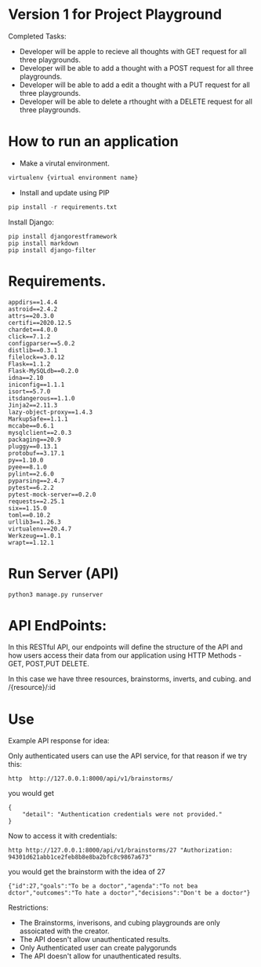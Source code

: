 # Version 1 for Project Playground

Completed Tasks:
- Developer will be apple to recieve all thoughts with GET request for all three playgrounds.
- Developer will be able to add a thought with a POST request for all three playgrounds.
- Developer will be able to add a edit a thought with a PUT request for all three playgrounds.
- Developer will be able to delete a rthought with a DELETE request for all three playgrounds.


# How to run an application

- Make a virutal environment. 

 ```python
virtualenv {virtual environment name}
 ```
- Install and update using PIP

 ```python
 pip install -r requirements.txt
 ```
 
 Install Django:
```
pip install djangorestframework
pip install markdown       
pip install django-filter  
```
# Requirements.
```
appdirs==1.4.4
astroid==2.4.2
attrs==20.3.0
certifi==2020.12.5
chardet==4.0.0
click==7.1.2
configparser==5.0.2
distlib==0.3.1
filelock==3.0.12
Flask==1.1.2
Flask-MySQLdb==0.2.0
idna==2.10
iniconfig==1.1.1
isort==5.7.0
itsdangerous==1.1.0
Jinja2==2.11.3
lazy-object-proxy==1.4.3
MarkupSafe==1.1.1
mccabe==0.6.1
mysqlclient==2.0.3
packaging==20.9
pluggy==0.13.1
protobuf==3.17.1
py==1.10.0
pyee==8.1.0
pylint==2.6.0
pyparsing==2.4.7
pytest==6.2.2
pytest-mock-server==0.2.0
requests==2.25.1
six==1.15.0
toml==0.10.2
urllib3==1.26.3
virtualenv==20.4.7
Werkzeug==1.0.1
wrapt==1.12.1
```

# Run Server (API)
 ```
 python3 manage.py runserver
 ```


# API EndPoints:
In this RESTful API, our endpoints will define the structure of the API and how users access their data from our application using HTTP Methods - GET, POST,PUT DELETE.

In this case we have three resources, brainstorms, inverts, and cubing. and /{resource}/:id


# Use

Example API response for idea:

Only authenticated users can use the API service, for that reason if we try this:
```
http  http://127.0.0.1:8000/api/v1/brainstorms/
```
you would get
```
{
    "detail": "Authentication credentials were not provided."
}

```

Now to access it with credentials:
```
http http://127.0.0.1:8000/api/v1/brainstorms/27 "Authorization: 94301d621abb1ce2feb8b8e8ba2bfc8c9867a673"
```
you would get the brainstorm with the idea of 27
```
{"id":27,"goals":"To be a doctor","agenda":"To not bea dctor","outcomes":"To hate a doctor","decisions":"Don't be a doctor"}
```

Restrictions:
- The Brainstorms, inverisons, and cubing playgrounds are only assoicated with the creator.
- The API doesn't allow unauthenticated results.
- Only Authenticated user can create palygorunds
- The API doesn't allow for unauthenticated results. 
